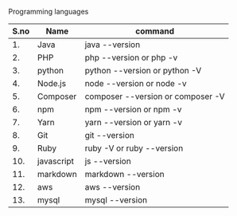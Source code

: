Programming languages


|S.no| Name  | command |
| ------------- | ------------- | ------------- |
|1. | Java  | java --version  |
|2. | PHP |	php --version or php -v |
|3. | python| python --version or python -V |
|4. |Node.js	 | node --version or node -v |
|5. |	Composer|composer --version  or composer -V|
|6. |npm | npm --version or npm -v|
|7. |Yarn| 	yarn --version  or yarn -v|
|8. |Git	| git --version | 
|9. | Ruby | ruby -V or ruby --version |
|10.| javascript | js --version |
|11.|markdown|  markdown --version|
|12. | aws | aws --version |
| 13. | mysql | mysql --version |
